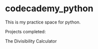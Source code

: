 # codecademy_python

This is my practice space for python.


Projects completed:

The Divisibility Calculator
